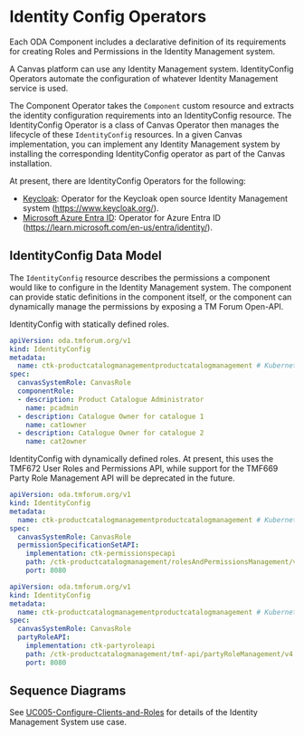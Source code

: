# Identity Config Operators

Each ODA Component includes a declarative definition of its requirements for creating Roles and Permissions in the Identity Management system. 

A Canvas platform can use any Identity Management system. IdentityConfig Operators automate the configuration of whatever Identity Management service is used.

The Component Operator takes the `Component` custom resource and extracts the identity configuration requirements into an IdentityConfig resource. The IdentityConfig Operator is a class of Canvas Operator then manages the lifecycle of these `IdentityConfig` resources. In a given Canvas implementation, you can implement any Identity Management system by installing the corresponding IdentityConfig operator as part of the Canvas installation.  

At present, there are IdentityConfig Operators for the following:

* [Keycloak](./keycloak/README.md): Operator for the Keycloak open source Identity Management system (https://www.keycloak.org/).
* [Microsoft Azure Entra ID](../../../installation/azure/README.md): Operator for Azure Entra ID (https://learn.microsoft.com/en-us/entra/identity/).

## IdentityConfig Data Model

The `IdentityConfig` resource describes the permissions a component would like to configure in the Identity Management system. The component can provide static definitions in the component itself, or the component can dynamically manage the permissions by exposing a TM Forum Open-API.


IdentityConfig with statically defined roles.

```yaml
apiVersion: oda.tmforum.org/v1
kind: IdentityConfig
metadata:
  name: ctk-productcatalogmanagementproductcatalogmanagement # Kubernetes resource name for the instance of the IdentityConfig
spec:
  canvasSystemRole: CanvasRole
  componentRole:
  - description: Product Catalogue Administrator
    name: pcadmin
  - description: Catalogue Owner for catalogue 1
    name: cat1owner
  - description: Catalogue Owner for catalogue 2
    name: cat2owner
```

IdentityConfig with dynamically defined roles. At present, this uses the TMF672 User Roles and Permissions API, while support for the TMF669 Party Role Management API will be deprecated in the future.

```yaml
apiVersion: oda.tmforum.org/v1
kind: IdentityConfig
metadata:
  name: ctk-productcatalogmanagementproductcatalogmanagement # Kubernetes resource name for the instance of the IdentityConfig
spec:
  canvasSystemRole: CanvasRole
  permissionSpecificationSetAPI:
    implementation: ctk-permissionspecapi
    path: /ctk-productcatalogmanagement/rolesAndPermissionsManagement/v5
    port: 8080
```

```yaml
apiVersion: oda.tmforum.org/v1
kind: IdentityConfig
metadata:
  name: ctk-productcatalogmanagementproductcatalogmanagement # Kubernetes resource name for the instance of the IdentityConfig
spec:
  canvasSystemRole: CanvasRole
  partyRoleAPI:
    implementation: ctk-partyroleapi
    path: /ctk-productcatalogmanagement/tmf-api/partyRoleManagement/v4
    port: 8080
```

## Sequence Diagrams

See [UC005-Configure-Clients-and-Roles](../../../usecase-library/UC005-Configure-Clients-and-Roles.md) for details of the Identity Management System use case.